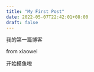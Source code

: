```yaml
---
title: "My First Post"
date: 2022-05-07T22:42:01+08:00
draft: false
---
```

我的第一篇博客

from xiaowei

开始摸鱼啦

